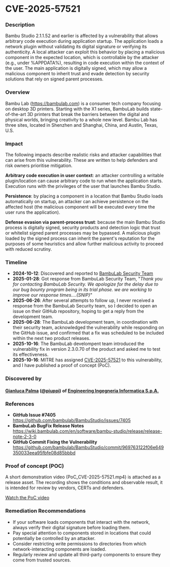 # CVE-2025-57521

### Description
Bambu Studio 2.1.1.52 and earlier is affected by a vulnerability that allows arbitrary code execution during application startup. The application loads a network plugin without validating its digital signature or verifying its authenticity. A local attacker can exploit this behavior by placing a malicious component in the expected location, which is controllable by the attacker (e.g., under %APPDATA%), resulting in code execution within the context of the user. The main application is digitally signed, which may allow a malicious component to inherit trust and evade detection by security solutions that rely on signed parent processes.

### Overview
Bambu Lab (https://bambulab.com) is a consumer tech company focusing on desktop 3D printers. Starting with the X1 series, BambuLab builds state-of-the-art 3D printers that break the barriers between the digital and physical worlds, bringing creativity to a whole new level. Bambu Lab has three sites, located in Shenzhen and Shanghai, China, and Austin, Texas, U.S.

### Impact
The following impacts describe realistic risks and attacker capabilities that can arise from this vulnerability. These are written to help defenders and risk owners prioritise mitigation.

**Arbitrary code execution in user context**: an attacker controlling a writable plugin/location can cause arbitrary code to run when the application starts. Execution runs with the privileges of the user that launches Bambu Studio.

**Persistence**: by placing a component in a location that Bambu Studio loads automatically on startup, an attacker can achieve persistence on the affected host (the malicious component will be executed every time the user runs the application).

**Defense evasion via parent-process trust**: because the main Bambu Studio process is digitally signed, security products and detection logic that trust or whitelist signed parent processes may be bypassed. A malicious plugin loaded by the signed process can inherit the parent's reputation for the purposes of some heuristics and allow further malicious activity to proceed with reduced scrutiny.

### Timeline
- **2024-10-12**: Discovered and reported to [BambuLab Security Team](https://bambulab.com/en-us/security)
- **2025-01-28**: Got response from BambuLab Security Team, "*Thank you for contacting BambuLab Security. We apologize for the delay due to our bug bounty program being in its trial phase. we are working to improve our response times....{SNIP}*"
- **2025-06-26**: After several attempts to follow up, I never received a response from the BambuLab Security team, so I decided to open an issue on their GitHub repository, hoping to get a reply from the development team.
- **2025-06-28**: The BambuLab development team, in coordination with their security team, acknowledged the vulnerability while responding on the GitHub issue, and confirmed that a fix was scheduled to be included within the next two product releases.
- **2025-10-16**: The BambuLab develompent team introduced the vulnerability fix in version 2.3.0.70 of the product and asked me to test its effectiveness.
- **2025-10-16**: MITRE has assigned [CVE-2025-57521](https://nvd.nist.gov/vuln/detail/CVE-2025-57521) to this vulnerability, and I have published a proof of concept (PoC).

### Discovered by

#### [Gianluca Palma](https://www.linkedin.com/in/piuppi/) ([@piuppi](https://twitter.com/piuppi)) of [Engineering Ingegneria Informatica S.p.A.](https://www.eng.it)

### References

- **GitHub Issue #7405**  
  <https://github.com/bambulab/BambuStudio/issues/7405>  
- **BambuLab BugFix Release Notes**  
  <https://wiki.bambulab.com/en/software/bambu-studio/release/release-note-2-3-0>  
- **GitHub Commit Fixing the Vulnerability**
  <https://github.com/bambulab/BambuStudio/commit/969763122f06e649350033eea95fbfe08d85bbbd>

### Proof of concept (POC)

A short demonstration video (PoC_CVE-2025-57521.mp4) is attached as a release asset. The recording shows the conditions and observable result, it is intended for review by vendors, CERTs and defenders.

[Watch the PoC video](videos/PoC_CVE-2025-57521.mp4)

### Remediation Recommendations

- If your software loads components that interact with the network, always verify their digital signature before loading them.
- Pay special attention to components stored in locations that could potentially be controlled by an attacker.
- Consider restricting write permissions to directories from which network-interacting components are loaded.
- Regularly review and update all third-party components to ensure they come from trusted sources.
